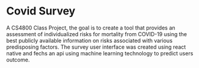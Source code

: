 # Covid Survey
A CS4800 Class Project, the goal is to create a tool that provides an assessment of individualized risks for mortality from COVID-19 using the best publicly available information on risks associated with various predisposing factors. The survey user interface was created using react native and fechs an api using machine learning technology to predict users outcome. 
